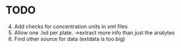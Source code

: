 # TODO

4. Add checks for concentration units in xml files
5. Allow one .lxd per plate. ->extract more info than just the analytes
6. Find other source for data (extdata is too big)
